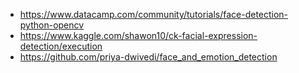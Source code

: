 - https://www.datacamp.com/community/tutorials/face-detection-python-opencv
- https://www.kaggle.com/shawon10/ck-facial-expression-detection/execution
- https://github.com/priya-dwivedi/face_and_emotion_detection